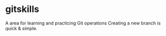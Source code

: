# gitskills
A area for learning and practicing Git operations
Creating a new branch is quick & simple.
